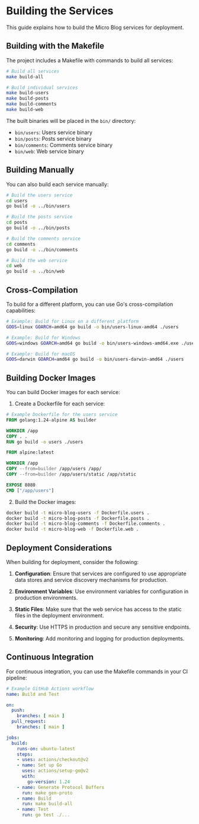 # Building the Services

This guide explains how to build the Micro Blog services for deployment.

## Building with the Makefile

The project includes a Makefile with commands to build all services:

```bash
# Build all services
make build-all

# Build individual services
make build-users
make build-posts
make build-comments
make build-web
```

The built binaries will be placed in the `bin/` directory:

- `bin/users`: Users service binary
- `bin/posts`: Posts service binary
- `bin/comments`: Comments service binary
- `bin/web`: Web service binary

## Building Manually

You can also build each service manually:

```bash
# Build the users service
cd users
go build -o ../bin/users

# Build the posts service
cd posts
go build -o ../bin/posts

# Build the comments service
cd comments
go build -o ../bin/comments

# Build the web service
cd web
go build -o ../bin/web
```

## Cross-Compilation

To build for a different platform, you can use Go's cross-compilation capabilities:

```bash
# Example: Build for Linux on a different platform
GOOS=linux GOARCH=amd64 go build -o bin/users-linux-amd64 ./users

# Example: Build for Windows
GOOS=windows GOARCH=amd64 go build -o bin/users-windows-amd64.exe ./users

# Example: Build for macOS
GOOS=darwin GOARCH=amd64 go build -o bin/users-darwin-amd64 ./users
```

## Building Docker Images

You can build Docker images for each service:

1. Create a Dockerfile for each service:

```dockerfile
# Example Dockerfile for the users service
FROM golang:1.24-alpine AS builder

WORKDIR /app
COPY . .
RUN go build -o users ./users

FROM alpine:latest

WORKDIR /app
COPY --from=builder /app/users /app/
COPY --from=builder /app/users/static /app/static

EXPOSE 8080
CMD ["/app/users"]
```

2. Build the Docker images:

```bash
docker build -t micro-blog-users -f Dockerfile.users .
docker build -t micro-blog-posts -f Dockerfile.posts .
docker build -t micro-blog-comments -f Dockerfile.comments .
docker build -t micro-blog-web -f Dockerfile.web .
```

## Deployment Considerations

When building for deployment, consider the following:

1. **Configuration**: Ensure that services are configured to use appropriate data stores and service discovery mechanisms for production.

2. **Environment Variables**: Use environment variables for configuration in production environments.

3. **Static Files**: Make sure that the web service has access to the static files in the deployment environment.

4. **Security**: Use HTTPS in production and secure any sensitive endpoints.

5. **Monitoring**: Add monitoring and logging for production deployments.

## Continuous Integration

For continuous integration, you can use the Makefile commands in your CI pipeline:

```yaml
# Example GitHub Actions workflow
name: Build and Test

on:
  push:
    branches: [ main ]
  pull_request:
    branches: [ main ]

jobs:
  build:
    runs-on: ubuntu-latest
    steps:
    - uses: actions/checkout@v2
    - name: Set up Go
      uses: actions/setup-go@v2
      with:
        go-version: 1.24
    - name: Generate Protocol Buffers
      run: make gen-proto
    - name: Build
      run: make build-all
    - name: Test
      run: go test ./...
```